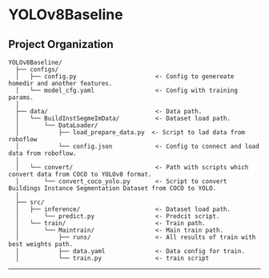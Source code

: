 # YOLOv8Baseline
Project Organization 
------------

    YOLOv8Baseline/
      ├── configs/
      │   ├── config.py                      <- Config to genereate homedir and another features.
      │   └── model_cfg.yaml                 <- Config with training params.
      │
      ├── data/                              <- Data path.
      │   └── BuildInstSegmeImData/          <- Dataset load path.
      │       └── DataLoader/
      │           ├── load_prepare_data.py  <- Script to lad data from roboflow
      │           └── config.json            <- Config to connect and load data from roboflow.
      │
      │   └── convert/                       <- Path with scripts which convert data from COCO to YOLOv8 format.
      │       └── convert_coco_yolo.py       <- Script to convert Buildings Instance Segmentation Dataset from COCO to YOLO.
      │
      ├── src/
      │   ├── inference/                     <- Dataset load path.
      │       └── predict.py                 <- Predcit script.
      │   └── train/                         <- Train path.
      │       └── Maintrain/                 <- Main train path.
      │           ├── runs/                  <- All results of train with best weights path.
      │           ├── data.yaml              <- Data config for train.
      │           └── train.py               <- train script
      


--------
